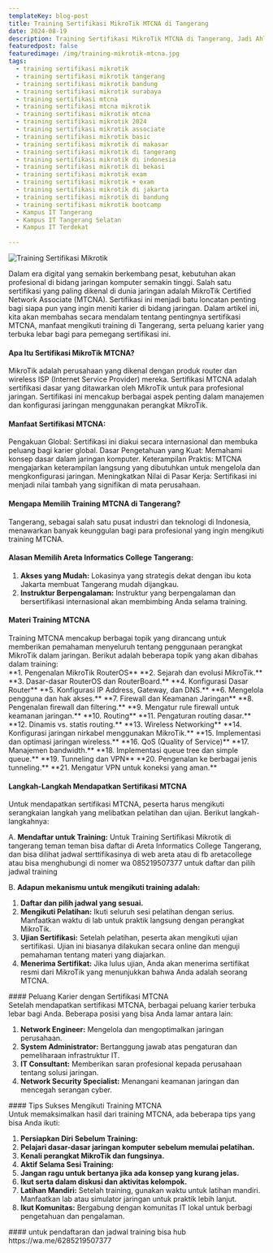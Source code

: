 ```yaml
---
templateKey: blog-post
title: Training Sertifikasi MikroTik MTCNA di Tangerang
date: 2024-08-19
description: Training Sertifikasi MikroTik MTCNA di Tangerang, Jadi Ahli Jaringan Bersertifikasi Global!
featuredpost: false
featuredimage: /img/training-mikrotik-mtcna.jpg
tags:
  - training sertifikasi mikrotik
  - training sertifikasi mikrotik tangerang
  - training sertifikasi mikrotik bandung
  - training sertifikasi mikrotik surabaya
  - training sertifikasi mtcna
  - training sertifikasi mtcna mikrotik
  - training sertifikasi mikrotik mtcna
  - training sertifikasi mikrotik 2024
  - training sertifikasi mikrotik associate
  - training sertifikasi mikrotik basic
  - training sertifikasi mikrotik di makasar
  - training sertifikasi mikrotik di tangerang
  - training sertifikasi mikrotik di indonesia
  - training sertifikasi mikrotik di bekasi
  - training sertifikasi mikrotik exam
  - training sertifikasi mikrotik + exam 
  - training sertifikasi mikrotik di jakarta
  - training sertifikasi mikrotik di bandung
  - training sertifikasi mikrotik bootcamp
  - Kampus IT Tangerang
  - Kampus IT Tangerang Selatan
  - Kampus IT Terdekat
    
---
```


![Training Sertifikasi Mikrotik](/img/training-mikrotik-mtcna.jpg "Training Sertifikasi Mikrotik")

<div class="justify-text">
Dalam era digital yang semakin berkembang pesat, kebutuhan akan profesional di bidang jaringan komputer semakin tinggi. Salah satu sertifikasi yang paling dikenal di dunia jaringan adalah MikroTik Certified Network Associate (MTCNA). Sertifikasi ini menjadi batu loncatan penting bagi siapa pun yang ingin meniti karier di bidang jaringan. Dalam artikel ini, kita akan membahas secara mendalam tentang pentingnya sertifikasi MTCNA, manfaat mengikuti training di Tangerang, serta peluang karier yang terbuka lebar bagi para pemegang sertifikasi ini.
</div>

#### Apa Itu Sertifikasi MikroTik MTCNA?
<div class="justify-text">
MikroTik adalah perusahaan yang dikenal dengan produk router dan wireless ISP (Internet Service Provider) mereka. Sertifikasi MTCNA adalah sertifikasi dasar yang ditawarkan oleh MikroTik untuk para profesional jaringan. Sertifikasi ini mencakup berbagai aspek penting dalam manajemen dan konfigurasi jaringan menggunakan perangkat MikroTik.
</div>

#### Manfaat Sertifikasi MTCNA:
<div class="justify-text">
Pengakuan Global: Sertifikasi ini diakui secara internasional dan membuka peluang bagi karier global.
Dasar Pengetahuan yang Kuat: Memahami konsep dasar dalam jaringan komputer.
Keterampilan Praktis: MTCNA mengajarkan keterampilan langsung yang dibutuhkan untuk mengelola dan mengkonfigurasi jaringan.
Meningkatkan Nilai di Pasar Kerja: Sertifikasi ini menjadi nilai tambah yang signifikan di mata perusahaan.
</div>

#### Mengapa Memilih Training MTCNA di Tangerang?
<div class="justify-text">
Tangerang, sebagai salah satu pusat industri dan teknologi di Indonesia, menawarkan banyak keunggulan bagi para profesional yang ingin mengikuti training MTCNA.
</div>

#### Alasan Memilih Areta Informatics College Tangerang:

1. **Akses yang Mudah:** Lokasinya yang strategis dekat dengan ibu kota Jakarta membuat Tangerang mudah dijangkau.
2. **Instruktur Berpengalaman:** Instruktur yang berpengalaman dan bersertifikasi internasional akan membimbing Anda selama training.

#### Materi Training MTCNA
<div class="justify-text">
Training MTCNA mencakup berbagai topik yang dirancang untuk memberikan pemahaman menyeluruh tentang penggunaan perangkat MikroTik dalam jaringan. Berikut adalah beberapa topik yang akan dibahas dalam training:
</div>
**1. Pengenalan MikroTik RouterOS**
**2. Sejarah dan evolusi MikroTik.**
**3. Dasar-dasar RouterOS dan RouterBoard.**
**4. Konfigurasi Dasar Router**
**5. Konfigurasi IP Address, Gateway, dan DNS.**
**6. Mengelola pengguna dan hak akses.**
**7. Firewall dan Keamanan Jaringan**
**8. Pengenalan firewall dan filtering.**
**9. Mengatur rule firewall untuk keamanan jaringan.**
**10. Routing**
**11. Pengaturan routing dasar.**
**12. Dinamis vs. statis routing.**
**13. Wireless Networking**
**14. Konfigurasi jaringan nirkabel menggunakan MikroTik.**
**15. Implementasi dan optimasi jaringan wireless.**
**16. QoS (Quality of Service)**
**17. Manajemen bandwidth.**
**18. Implementasi queue tree dan simple queue.**
**19. Tunneling dan VPN**
**20. Pengenalan ke berbagai jenis tunneling.**
**21. Mengatur VPN untuk koneksi yang aman.**

#### Langkah-Langkah Mendapatkan Sertifikasi MTCNA
<div class="justify-text">
Untuk mendapatkan sertifikasi MTCNA, peserta harus mengikuti serangkaian langkah yang melibatkan pelatihan dan ujian. Berikut langkah-langkahnya:

A. **Mendaftar untuk Training:**
Untuk Training Sertifikasi Mikrotik di tangerang teman teman bisa daftar di Areta Informatics College Tangerang, dan bisa dilihat jadwal serttifikasinya di web areta atau di fb aretacollege atau bisa menghubungi di nomer wa 085219507377 untuk daftar dan pilih jadwal training

B. **Adapun mekanismu untuk mengikuti training adalah:**
1. **Daftar dan pilih jadwal yang sesuai.**
2. **Mengikuti Pelatihan:**
Ikuti seluruh sesi pelatihan dengan serius.
Manfaatkan waktu di lab untuk praktik langsung dengan perangkat MikroTik.
3. **Ujian Sertifikasi:**
Setelah pelatihan, peserta akan mengikuti ujian sertifikasi.
Ujian ini biasanya dilakukan secara online dan menguji pemahaman tentang materi yang diajarkan.
4. **Menerima Sertifikat:**
Jika lulus ujian, Anda akan menerima sertifikat resmi dari MikroTik yang menunjukkan bahwa Anda adalah seorang MTCNA.
</div>
#### Peluang Karier dengan Sertifikasi MTCNA
<div class="justify-text">
Setelah mendapatkan sertifikasi MTCNA, berbagai peluang karier terbuka lebar bagi Anda. Beberapa posisi yang bisa Anda lamar antara lain:

1. **Network Engineer:** Mengelola dan mengoptimalkan jaringan perusahaan.
2. **System Administrator:** Bertanggung jawab atas pengaturan dan pemeliharaan infrastruktur IT.
3. **IT Consultant:** Memberikan saran profesional kepada perusahaan tentang solusi jaringan.
4. **Network Security Specialist:** Menangani keamanan jaringan dan mencegah serangan cyber.
</div>
#### Tips Sukses Mengikuti Training MTCNA
<div class="justify-text">
Untuk memaksimalkan hasil dari training MTCNA, ada beberapa tips yang bisa Anda ikuti:

1. **Persiapkan Diri Sebelum Training:**
2. **Pelajari dasar-dasar jaringan komputer sebelum memulai pelatihan.**
3. **Kenali perangkat MikroTik dan fungsinya.**
4. **Aktif Selama Sesi Training:**
5. **Jangan ragu untuk bertanya jika ada konsep yang kurang jelas.**
6. **Ikut serta dalam diskusi dan aktivitas kelompok.**
7. **Latihan Mandiri:**
Setelah training, gunakan waktu untuk latihan mandiri.
Manfaatkan lab atau simulator jaringan untuk praktik lebih lanjut.
8. **Ikut Komunitas:**
Bergabung dengan komunitas IT lokal untuk berbagi pengetahuan dan pengalaman.
</div>
#### untuk pendaftaran dan jadwal training bisa hub https://wa.me/6285219507377